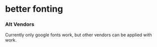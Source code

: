 # better fonting


### Alt Vendors

Currently only google fonts work, but other vendors can be applied with work.
